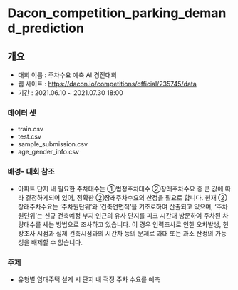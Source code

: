 # Dacon_competition_parking_demand_prediction

## 개요
- 대회 이름 : 주차수요 예측 AI 경진대회
- 웹 사이트 : https://dacon.io/competitions/official/235745/data
- 기간 : 2021.06.10 ~ 2021.07.30 18:00

### 데이터 셋
- train.csv
- test.csv
- sample_submission.csv
- age_gender_info.csv

### 배경- 대회 참조
- 아파트 단지 내 필요한 주차대수는 ①법정주차대수 ②장래주차수요 중 큰 값에 따라 결정하게되어 있어, 정확한 ②장래주차수요의 산정을 필요로 합니다. 현재 ②장래주차수요는 ‘주차원단위’와 ‘건축연면적’을 기초로하여 산출되고 있으며, ‘주차원단위’는 신규 건축예정 부지 인근의 유사 단지를 피크 시간대 방문하여 주차된 차량대수를 세는 방법으로 조사하고 있습니다. 이 경우 인력조사로 인한 오차발생, 현장조사 시점과 실제 건축시점과의 시간차 등의 문제로 과대 또는 과소 산정의 가능성을 배제할 수 없습니다.

### 주제
- 유형별 임대주택 설계 시 단지 내 적정 주차 수요를 예측

